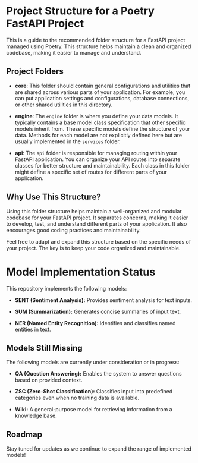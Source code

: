 # Project Structure for a Poetry FastAPI Project

This is a guide to the recommended folder structure for a FastAPI project managed using Poetry. This structure helps maintain a clean and organized codebase, making it easier to manage and understand.

## Project Folders

- **core**: This folder should contain general configurations and utilities that are shared across various parts of your application. For example, you can put application settings and configurations, database connections, or other shared utilities in this directory.

- **engine**: The `engine` folder is where you define your data models. It typically contains a base model class specification that other specific models inherit from. These specific models define the structure of your data. Methods for each model are not explicitly defined here but are usually implemented in the `services` folder.

- **api**: The `api` folder is responsible for managing routing within your FastAPI application. You can organize your API routes into separate classes for better structure and maintainability. Each class in this folder might define a specific set of routes for different parts of your application.

## Why Use This Structure?

Using this folder structure helps maintain a well-organized and modular codebase for your FastAPI project. It separates concerns, making it easier to develop, test, and understand different parts of your application. It also encourages good coding practices and maintainability.

Feel free to adapt and expand this structure based on the specific needs of your project. The key is to keep your code organized and maintainable.

# Model Implementation Status

This repository implements the following models:

- **SENT (Sentiment Analysis):** Provides sentiment analysis for text inputs.

- **SUM (Summarization):** Generates concise summaries of input text.

- **NER (Named Entity Recognition):** Identifies and classifies named entities in text.

## Models Still Missing

The following models are currently under consideration or in progress:

- **QA (Question Answering):** Enables the system to answer questions based on provided context.

- **ZSC (Zero-Shot Classification):** Classifies input into predefined categories even when no training data is available.

- **Wiki:** A general-purpose model for retrieving information from a knowledge base.

## Roadmap

Stay tuned for updates as we continue to expand the range of implemented models!

